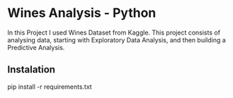 # Wines Analysis - Python
In this Project I used Wines Dataset from Kaggle.
This project consists of analysing data, starting with Exploratory Data Analysis, and then building a Predictive Analysis.

## Instalation
pip install -r requirements.txt


